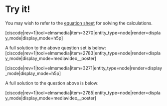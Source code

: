 # Try it!

You may wish to refer to the [equation sheet](https://media.ed.science.psu.edu/sites/media/ed/files/documents/110-data.pdf) for solving the calculations.

[ciscode|rev=1|tool=elmsmedia|item=3270|entity_type=node|render=display_mode|display_mode=h5p]

A full solution to the above question set is below:
<media-video>[ciscode|rev=1|tool=elmsmedia|item=2783|entity_type=node|render=display_mode|display_mode=mediavideo__poster]</media-video>




[ciscode|rev=1|tool=elmsmedia|item=3271|entity_type=node|render=display_mode|display_mode=h5p]

A full solution to the question above is below:

<media-video>[ciscode|rev=1|tool=elmsmedia|item=2785|entity_type=node|render=display_mode|display_mode=mediavideo__poster]</media-video>

 